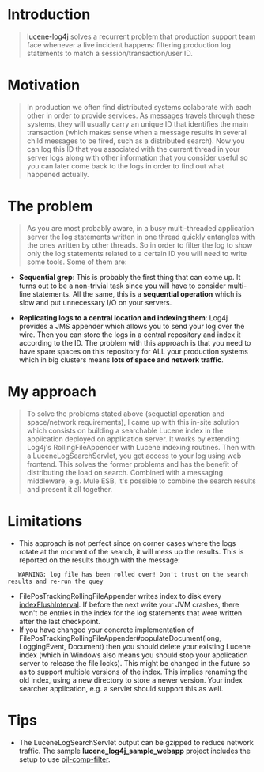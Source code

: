 # Introduction #

> [lucene-log4j](http://code.google.com/p/lucene-log4j/) solves a recurrent problem that production support team face whenever a live incident happens: filtering production log statements to match a session/transaction/user ID.

# Motivation #

> In production we often find distributed systems colaborate with each other in order to provide services. As messages travels through these systems, they will usually carry an unique ID that identifies the main transaction (which makes sense when a message results in several child messages to be fired, such as a distributed search). Now you can log this ID that you associated with the current thread in your server logs along with other information that you consider useful so you can later come back to the logs in order to find out what happened actually.

# The problem #

> As you are most probably aware, in a busy multi-threaded application server the log statements written in one thread quickly entangles with the ones written by other threads. So in order to filter the log to show only the log statements related to a certain ID you will need to write some tools. Some of them are:

  * **Sequential grep**: This is probably the first thing that can come up. It turns out to be a non-trivial task since you will have to consider multi-line statements. All the same, this is a **sequential operation** which is slow and put unnecessary I/O on your servers.

  * **Replicating logs to a central location and indexing them**: Log4j provides a JMS appender which allows you to send your log over the wire. Then you can store the logs in a central repository and index it according to the ID. The problem with this approach is that you need to have spare spaces on this repository for ALL your production systems which in big clusters means **lots of space and network traffic**.

# My approach #

> To solve the problems stated above (sequetial operation and space/network requirements), I came up with this in-site solution which consists on building a searchable Lucene index in the application deployed on application server. It works by extending Log4j's RollingFileAppender with Lucene indexing routines. Then with a LuceneLogSearchServlet, you get access to your log using web frontend. This solves the former problems and has the benefit of distributing the load on search. Combined with a messaging middleware, e.g. Mule ESB, it's possible to combine the search results and present it all together.

# Limitations #

  * This approach is not perfect since on corner cases where the logs rotate at the moment of the search, it will mess up the results. This is reported on the results though with the message:

```
   WARNING: log file has been rolled over! Don't trust on the search results and re-run the quey
```
  * FilePosTrackingRollingFileAppender writes index to disk every [indexFlushInterval](FilePosTrackingRollingFileAppenderConfiguration#indexFlushInterval.md). If before the next write your JVM crashes, there won't be entries in the index for the log statements that were written after the last checkpoint.
  * If you have changed your concrete implementation of FilePosTrackingRollingFileAppender#populateDocument(long, LoggingEvent, Document) then you should delete your existing Lucene index (which in Windows also means you should stop your application server to release the file locks). This might be changed in the future so as to support multiple versions of the index. This implies renaming the old index, using a new directory to store a newer version. Your index searcher application, e.g. a servlet should support this as well.

# Tips #

  * The LuceneLogSearchServlet output can be gzipped to reduce network traffic. The sample **lucene\_log4j\_sample\_webapp** project includes the setup to use [pjl-comp-filter](http://pjl-comp-filter.sourceforge.net/).